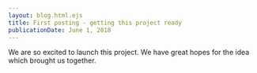 ```yaml
---
layout: blog.html.ejs
title: First posting - getting this project ready
publicationDate: June 1, 2018
---
```


We are so excited to launch this project.  We have great hopes for the idea which brought us together.

